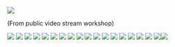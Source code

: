 ![](cuda_example.ipynb)

(From public video stream workshop)

![](Screenshot%202024-10-20%20at%2000.04.55.png)
![](Screenshot%202024-10-20%20at%2000.37.08.png)
![](Screenshot%202024-10-20%20at%2000.12.01.png)
![](Screenshot%202024-10-20%20at%2000.12.49.png)
![](Screenshot%202024-10-20%20at%2000.14.45.png)
![](Screenshot%202024-10-20%20at%2000.16.25.png)
![](Screenshot%202024-10-20%20at%2000.17.31.png)
![](Screenshot%202024-10-20%20at%2000.20.11.png)
![](Screenshot%202024-10-20%20at%2000.21.25.png)
![](Screenshot%202024-10-20%20at%2000.23.09.png)
![](Screenshot%202024-10-20%20at%2000.24.14.png)
![](Screenshot%202024-10-20%20at%2000.25.58.png)
![](Screenshot%202024-10-20%20at%2000.27.59.png)
![](Screenshot%202024-10-20%20at%2000.28.47.png)
![](Screenshot%202024-10-20%20at%2000.30.29.png)
![](Screenshot%202024-10-20%20at%2000.32.20.png)
![](Screenshot%202024-10-20%20at%2000.32.32.png)
![](Screenshot%202024-10-20%20at%2000.33.23.png)![](Screenshot%202024-10-20%20at%2000.37.08.png)